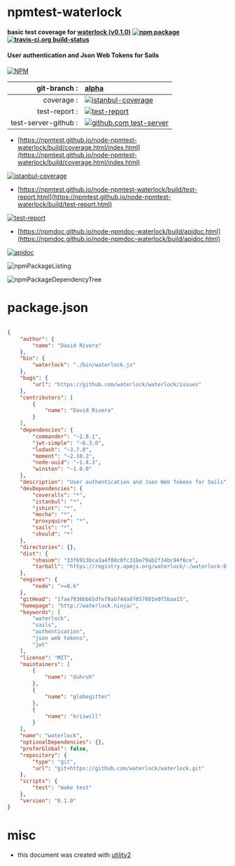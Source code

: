 # npmtest-waterlock

#### basic test coverage for  [waterlock (v0.1.0)](http://waterlock.ninja/)  [![npm package](https://img.shields.io/npm/v/npmtest-waterlock.svg?style=flat-square)](https://www.npmjs.org/package/npmtest-waterlock) [![travis-ci.org build-status](https://api.travis-ci.org/npmtest/node-npmtest-waterlock.svg)](https://travis-ci.org/npmtest/node-npmtest-waterlock)

#### User authentication and Json Web Tokens for Sails

[![NPM](https://nodei.co/npm/waterlock.png?downloads=true&downloadRank=true&stars=true)](https://www.npmjs.com/package/waterlock)

| git-branch : | [alpha](https://github.com/npmtest/node-npmtest-waterlock/tree/alpha)|
|--:|:--|
| coverage : | [![istanbul-coverage](https://npmtest.github.io/node-npmtest-waterlock/build/coverage.badge.svg)](https://npmtest.github.io/node-npmtest-waterlock/build/coverage.html/index.html)|
| test-report : | [![test-report](https://npmtest.github.io/node-npmtest-waterlock/build/test-report.badge.svg)](https://npmtest.github.io/node-npmtest-waterlock/build/test-report.html)|
| test-server-github : | [![github.com test-server](https://npmtest.github.io/node-npmtest-waterlock/GitHub-Mark-32px.png)](https://npmtest.github.io/node-npmtest-waterlock/build/app/index.html) | | build-artifacts : | [![build-artifacts](https://npmtest.github.io/node-npmtest-waterlock/glyphicons_144_folder_open.png)](https://github.com/npmtest/node-npmtest-waterlock/tree/gh-pages/build)|

- [https://npmtest.github.io/node-npmtest-waterlock/build/coverage.html/index.html](https://npmtest.github.io/node-npmtest-waterlock/build/coverage.html/index.html)

[![istanbul-coverage](https://npmtest.github.io/node-npmtest-waterlock/build/screenCapture.buildCi.browser.%252Ftmp%252Fbuild%252Fcoverage.lib.html.png)](https://npmtest.github.io/node-npmtest-waterlock/build/coverage.html/index.html)

- [https://npmtest.github.io/node-npmtest-waterlock/build/test-report.html](https://npmtest.github.io/node-npmtest-waterlock/build/test-report.html)

[![test-report](https://npmtest.github.io/node-npmtest-waterlock/build/screenCapture.buildCi.browser.%252Ftmp%252Fbuild%252Ftest-report.html.png)](https://npmtest.github.io/node-npmtest-waterlock/build/test-report.html)

- [https://npmdoc.github.io/node-npmdoc-waterlock/build/apidoc.html](https://npmdoc.github.io/node-npmdoc-waterlock/build/apidoc.html)

[![apidoc](https://npmdoc.github.io/node-npmdoc-waterlock/build/screenCapture.buildCi.browser.%252Ftmp%252Fbuild%252Fapidoc.html.png)](https://npmdoc.github.io/node-npmdoc-waterlock/build/apidoc.html)

![npmPackageListing](https://npmtest.github.io/node-npmtest-waterlock/build/screenCapture.npmPackageListing.svg)

![npmPackageDependencyTree](https://npmtest.github.io/node-npmtest-waterlock/build/screenCapture.npmPackageDependencyTree.svg)



# package.json

```json

{
    "author": {
        "name": "David Rivera"
    },
    "bin": {
        "waterlock": "./bin/waterlock.js"
    },
    "bugs": {
        "url": "https://github.com/waterlock/waterlock/issues"
    },
    "contributors": [
        {
            "name": "David Rivera"
        }
    ],
    "dependencies": {
        "commander": "~2.8.1",
        "jwt-simple": "~0.3.0",
        "lodash": "~3.7.0",
        "moment": "~2.10.2",
        "node-uuid": "~1.4.3",
        "winston": "~1.0.0"
    },
    "description": "User authentication and Json Web Tokens for Sails",
    "devDependencies": {
        "coveralls": "*",
        "istanbul": "*",
        "jshint": "*",
        "mocha": "*",
        "proxyquire": "*",
        "sails": "*",
        "should": "*"
    },
    "directories": {},
    "dist": {
        "shasum": "33f6913bca3a4f88c0fc318e79ab2f34bc94f6ce",
        "tarball": "https://registry.npmjs.org/waterlock/-/waterlock-0.1.0.tgz"
    },
    "engines": {
        "node": ">=0.6"
    },
    "gitHead": "17ae7936bb65dfef9ab74da07857601e0f5baa15",
    "homepage": "http://waterlock.ninja/",
    "keywords": [
        "waterlock",
        "sails",
        "authentication",
        "json web tokens",
        "jwt"
    ],
    "license": "MIT",
    "maintainers": [
        {
            "name": "duhruh"
        },
        {
            "name": "globegitter"
        },
        {
            "name": "kriswill"
        }
    ],
    "name": "waterlock",
    "optionalDependencies": {},
    "preferGlobal": false,
    "repository": {
        "type": "git",
        "url": "git+https://github.com/waterlock/waterlock.git"
    },
    "scripts": {
        "test": "make test"
    },
    "version": "0.1.0"
}
```



# misc
- this document was created with [utility2](https://github.com/kaizhu256/node-utility2)
